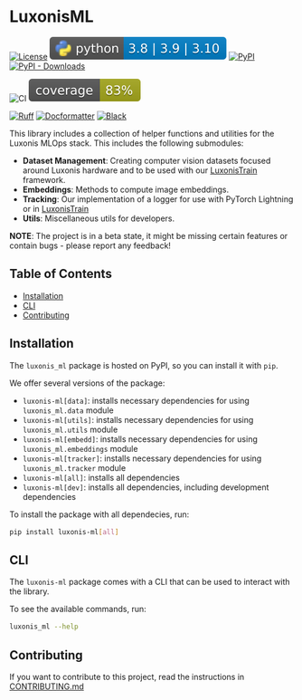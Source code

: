 # LuxonisML

[![License](https://img.shields.io/badge/License-Apache_2.0-blue.svg)](https://opensource.org/licenses/Apache-2.0)
![PyBadge](https://github.com/luxonis/luxonis-ml/blob/116262ee55c36433861689077a522faeb32b3967/media/pybadge.svg)
[![PyPI](https://img.shields.io/pypi/v/luxonis-ml?label=pypi%20package)](https://pypi.org/project/luxonis-ml/)
[![PyPI - Downloads](https://img.shields.io/pypi/dm/luxonis-ml)](https://pypi.org/project/luxonis-ml/)

![CI](https://github.com/luxonis/luxonis-ml/actions/workflows/ci.yaml/badge.svg)
![Coverage](https://github.com/luxonis/luxonis-ml/blob/dev/media/coverage_badge.svg)

[![Ruff](https://img.shields.io/endpoint?url=https://raw.githubusercontent.com/astral-sh/ruff/main/assets/badge/v2.json)](https://github.com/astral-sh/ruff)
[![Docformatter](https://img.shields.io/badge/%20formatter-docformatter-fedcba.svg)](https://github.com/PyCQA/docformatter)
[![Black](https://img.shields.io/badge/code%20style-black-000000.svg)](https://github.com/psf/black)

This library includes a collection of helper functions and utilities for the Luxonis MLOps stack. This includes the following submodules:

- **Dataset Management**: Creating computer vision datasets focused around Luxonis hardware and to be used with our [LuxonisTrain](https://pypi.org/project/luxonis-train/) framework.
- **Embeddings**: Methods to compute image embeddings.
- **Tracking**: Our implementation of a logger for use with PyTorch Lightning or in [LuxonisTrain](https://pypi.org/project/luxonis-train/)
- **Utils**: Miscellaneous utils for developers.

**NOTE**:
The project is in a beta state, it might be missing certain features or contain bugs - please report any feedback!

## Table of Contents

- [Installation](#installation)
- [CLI](#cli)
- [Contributing](#contributing)

## Installation

The `luxonis_ml` package is hosted on PyPI, so you can install it with `pip`.

We offer several versions of the package:

- `luxonis-ml[data]`: installs necessary dependencies for using `luxonis_ml.data` module
- `luxonis-ml[utils]`: installs necessary dependencies for using `luxonis_ml.utils` module
- `luxonis-ml[embedd]`: installs necessary dependencies for using `luxonis_ml.embeddings` module
- `luxonis-ml[tracker]`: installs necessary dependencies for using `luxonis_ml.tracker` module
- `luxonis-ml[all]`: installs all dependencies
- `luxonis-ml[dev]`: installs all dependencies, including development dependencies

To install the package with all dependecies, run:

```bash
pip install luxonis-ml[all]
```

## CLI

The `luxonis-ml` package comes with a CLI that can be used to interact with the library.

To see the available commands, run:

```bash
luxonis_ml --help
```

## Contributing

If you want to contribute to this project, read the instructions in [CONTRIBUTING.md](https://github.com/luxonis/luxonis-ml/blob/main/CONTRIBUTING.md)
